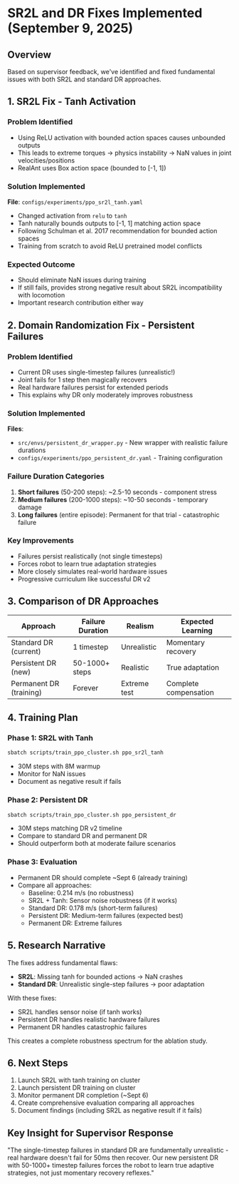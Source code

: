 # SR2L and DR Fixes Implemented (September 9, 2025)

## Overview
Based on supervisor feedback, we've identified and fixed fundamental issues with both SR2L and standard DR approaches.

## 1. SR2L Fix - Tanh Activation

### Problem Identified
- Using ReLU activation with bounded action spaces causes unbounded outputs
- This leads to extreme torques → physics instability → NaN values in joint velocities/positions
- RealAnt uses Box action space (bounded to [-1, 1])

### Solution Implemented
**File**: `configs/experiments/ppo_sr2l_tanh.yaml`
- Changed activation from `relu` to `tanh`
- Tanh naturally bounds outputs to [-1, 1] matching action space
- Following Schulman et al. 2017 recommendation for bounded action spaces
- Training from scratch to avoid ReLU pretrained model conflicts

### Expected Outcome
- Should eliminate NaN issues during training
- If still fails, provides strong negative result about SR2L incompatibility with locomotion
- Important research contribution either way

## 2. Domain Randomization Fix - Persistent Failures

### Problem Identified  
- Current DR uses single-timestep failures (unrealistic!)
- Joint fails for 1 step then magically recovers
- Real hardware failures persist for extended periods
- This explains why DR only moderately improves robustness

### Solution Implemented
**Files**: 
- `src/envs/persistent_dr_wrapper.py` - New wrapper with realistic failure durations
- `configs/experiments/ppo_persistent_dr.yaml` - Training configuration

### Failure Duration Categories
1. **Short failures** (50-200 steps): ~2.5-10 seconds - component stress
2. **Medium failures** (200-1000 steps): ~10-50 seconds - temporary damage  
3. **Long failures** (entire episode): Permanent for that trial - catastrophic failure

### Key Improvements
- Failures persist realistically (not single timesteps)
- Forces robot to learn true adaptation strategies
- More closely simulates real-world hardware issues
- Progressive curriculum like successful DR v2

## 3. Comparison of DR Approaches

| Approach | Failure Duration | Realism | Expected Learning |
|----------|-----------------|---------|-------------------|
| Standard DR (current) | 1 timestep | Unrealistic | Momentary recovery |
| Persistent DR (new) | 50-1000+ steps | Realistic | True adaptation |
| Permanent DR (training) | Forever | Extreme test | Complete compensation |

## 4. Training Plan

### Phase 1: SR2L with Tanh
```bash
sbatch scripts/train_ppo_cluster.sh ppo_sr2l_tanh
```
- 30M steps with 8M warmup
- Monitor for NaN issues
- Document as negative result if fails

### Phase 2: Persistent DR
```bash
sbatch scripts/train_ppo_cluster.sh ppo_persistent_dr
```
- 30M steps matching DR v2 timeline
- Compare to standard DR and permanent DR
- Should outperform both at moderate failure scenarios

### Phase 3: Evaluation
- Permanent DR should complete ~Sept 6 (already training)
- Compare all approaches:
  - Baseline: 0.214 m/s (no robustness)
  - SR2L + Tanh: Sensor noise robustness (if it works)
  - Standard DR: 0.178 m/s (short-term failures)
  - Persistent DR: Medium-term failures (expected best)
  - Permanent DR: Extreme failures

## 5. Research Narrative

The fixes address fundamental flaws:
- **SR2L**: Missing tanh for bounded actions → NaN crashes
- **Standard DR**: Unrealistic single-step failures → poor adaptation

With these fixes:
- SR2L handles sensor noise (if tanh works)
- Persistent DR handles realistic hardware failures
- Permanent DR handles catastrophic failures

This creates a complete robustness spectrum for the ablation study.

## 6. Next Steps

1. Launch SR2L with tanh training on cluster
2. Launch persistent DR training on cluster
3. Monitor permanent DR completion (~Sept 6)
4. Create comprehensive evaluation comparing all approaches
5. Document findings (including SR2L as negative result if it fails)

## Key Insight for Supervisor Response

"The single-timestep failures in standard DR are fundamentally unrealistic - real hardware doesn't fail for 50ms then recover. Our new persistent DR with 50-1000+ timestep failures forces the robot to learn true adaptive strategies, not just momentary recovery reflexes."